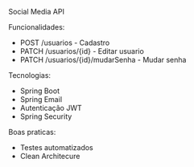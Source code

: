 Social Media API

Funcionalidades:
- POST /usuarios - Cadastro
- PATCH /usuarios/{id} - Editar usuario
- PATCH /usuarios/{id}/mudarSenha - Mudar senha

Tecnologias:
- Spring Boot
- Spring Email
- Autenticação JWT
- Spring Security

Boas praticas:
- Testes automatizados
- Clean Architecure
